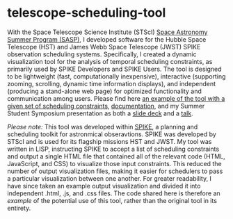 # telescope-scheduling-tool
With the Space Telescope Science Institute (STScI) [Space Astronomy Summer Program (SASP)](https://www.stsci.edu/opportunities/space-astronomy-summer-program), I developed software for the Hubble Space Telescope (HST) and James Webb Space Telescope (JWST) SPIKE observation scheduling systems. Specifically, I created a dynamic visualization tool for the analysis of temporal scheduling constraints, as primarily used by SPIKE Developers and SPIKE Users. The tool is designed to be lightweight (fast, computationally inexpensive), interactive (supporting zooming, scrolling, dynamic time information displays), and independent (producing a stand-alone web page) for optimized functionality and communication among users. Please find here [an example of the tool with a given set of scheduling constraints](https://raw.githack.com/leahmfulmer/telescope-scheduling-tool/main/code/index.html), [documentation](documentation.pdf), and my Summer Student Symposium presentation as both a [slide deck](symposium-presentation.pptx) and a [talk](https://cloudproject.hosted.panopto.com/Panopto/Pages/Viewer.aspx?id=3ffd29cd-8277-4512-bb1c-a996002cda01&query=leah%20fulmer).

_Please note:_ This tool was developed within [SPIKE](https://www.stsci.edu/scientific-community/software/spike), a planning and scheduling toolkit for astronmical obseravtions. SPIKE was developed by STScI and is used for its flagship missions HST and JWST. My tool was written in LISP, instructing SPIKE to accept a list of scheduling constraints and output a single HTML file that contained all of the relevant code (HTML, JavaScript, and CSS) to visualize those input constraints. This reduced the number of output visualization files, making it easier for schedulers to pass a particular visualization between one another. For greater readability, I have since taken an example output visualization and divided it into independent .html, .js, and .css files. The code shared here is therefore an _example_ of the potential use of this tool, rather than the original tool in its entirety.
